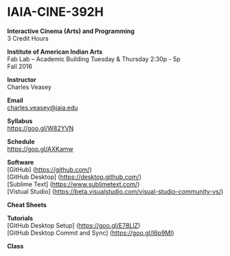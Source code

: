 # IAIA-CINE-392H
**Interactive Cinema (Arts) and Programming**  
3 Credit Hours  

**Institute of American Indian Arts**  
Fab Lab – Academic Building 
Tuesday & Thursday 2:30p - 5p  
Fall 2016  

**Instructor**    
Charles Veasey   

**Email**   
charles.veasey@iaia.edu  

**Syllabus**   
https://goo.gl/W82YVN 

**Schedule**  
https://goo.gl/AXKamw

**Software**  
[GitHub] (https://github.com/)  
[GitHub Desktop] (https://desktop.github.com/)  
[Sublime Text] (https://www.sublimetext.com/)  
[Vistual Studio] (https://beta.visualstudio.com/visual-studio-community-vs/)  

**Cheat Sheets**  
 
**Tutorials**  
[GitHub Desktop Setup] (https://goo.gl/E78LlZ)  
[GitHub Desktop Commit and Sync] (https://goo.gl/I6p9Ml)  

**Class**  

